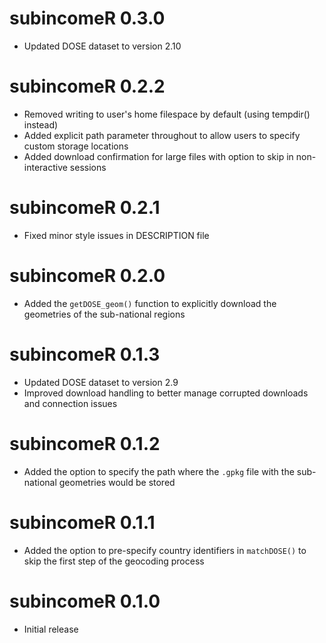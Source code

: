 # subincomeR 0.3.0

* Updated DOSE dataset to version 2.10

# subincomeR 0.2.2

* Removed writing to user's home filespace by default (using tempdir() instead)
* Added explicit path parameter throughout to allow users to specify custom storage locations
* Added download confirmation for large files with option to skip in non-interactive sessions

# subincomeR 0.2.1

* Fixed minor style issues in DESCRIPTION file

# subincomeR 0.2.0

* Added the `getDOSE_geom()` function to explicitly download the geometries of the sub-national regions

# subincomeR 0.1.3

* Updated DOSE dataset to version 2.9
* Improved download handling to better manage corrupted downloads and connection issues

# subincomeR 0.1.2

* Added the option to specify the path where the `.gpkg` file with the sub-national geometries would be stored

# subincomeR 0.1.1

* Added the option to pre-specify country identifiers in ```matchDOSE()``` to skip the first step of the geocoding process

# subincomeR 0.1.0

* Initial release
